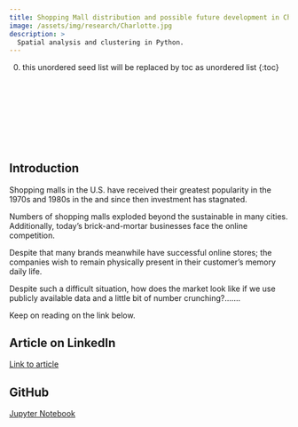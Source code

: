 ```yaml
---
title: Shopping Mall distribution and possible future development in Charlotte, North Carolina, U.S.A. (Data Science)
image: /assets/img/research/Charlotte.jpg
description: >
  Spatial analysis and clustering in Python.
---
```


0. this unordered seed list will be replaced by toc as unordered list
{:toc}

<br>
<center><applause-button  color="aqua" multiclap="true" style="width: 90px; height: 90px; margin-bottom: 40px; display: block;"></applause-button></center>

## Introduction


Shopping malls in the U.S. have received their greatest popularity in the 1970s and 1980s in the and since then investment has stagnated.

Numbers of shopping malls exploded beyond the sustainable in many cities. Additionally, today’s brick-and-mortar businesses face the online competition.

Despite that many brands meanwhile have successful online stores; the companies wish to remain physically present in their customer’s memory daily life.

Despite such a difficult situation, how does the market look like if we use publicly available data and a little bit of number crunching?.......

Keep on reading on the link below.

## Article on LinkedIn

<a href="https://www.linkedin.com/pulse/shopping-mall-distribution-possible-future-charlotte-north-haller/?trackingId=Z3OjUabjG5EtE9xVNoQPPA%3D%3D" target="_blank">Link to article</a>

## GitHub

<a href="https://github.com/ChristianHallerX/Data_Science_Cap/blob/master/Charlotte_new_mall.ipynb" target="_blank">Jupyter Notebook</a>